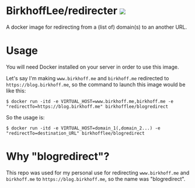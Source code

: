# BirkhoffLee/redirecter [![](https://images.microbadger.com/badges/image/birkhofflee/blogredirect.svg)](https://microbadger.com/images/birkhofflee/blogredirect)
A docker image for redirecting from a (list of) domain(s) to an another URL.

# Usage
You will need Docker installed on your server in order to use this image.  

Let's say I'm making `www.birkhoff.me` and `birkhoff.me` redirected to `https://blog.birkhoff.me`, so the command to launch this image would be like this:
```
$ docker run -itd -e VIRTUAL_HOST=www.birkhoff.me,birkhoff.me -e "redirectTo=https://blog.birkhoff.me" birkhofflee/blogredirect
```

So the usage is:
```
$ docker run -itd -e VIRTUAL_HOST=domain_1(,domain_2...) -e "redirectTo=destination_URL" birkhofflee/blogredirect
```

# Why "blogredirect"?
This repo was used for my personal use for redirecting `www.birkhoff.me` and `birkhoff.me` to `https://blog.birkhoff.me`, so the name was "blogredirect".
